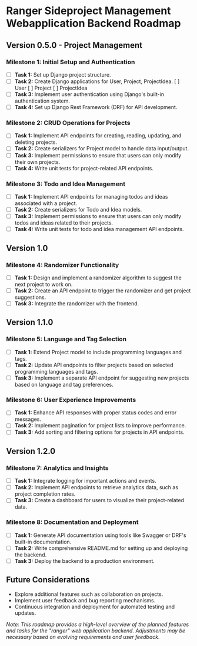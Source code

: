 # Ranger Sideproject Management Webapplication Backend Roadmap 

## Version 0.5.0 - Project Management

### Milestone 1: Initial Setup and Authentication
- [ ] **Task 1:** Set up Django project structure.
- [ ] **Task 2:** Create Django applications for User, Project, ProjectIdea.
    [ ] User
    [ ] Project
    [ ] ProjectIdea
- [ ] **Task 3:** Implement user authentication using Django's built-in authentication system.
- [ ] **Task 4:** Set up Django Rest Framework (DRF) for API development.

### Milestone 2: CRUD Operations for Projects
- [ ] **Task 1:** Implement API endpoints for creating, reading, updating, and deleting projects.
- [ ] **Task 2:** Create serializers for Project model to handle data input/output.
- [ ] **Task 3:** Implement permissions to ensure that users can only modify their own projects.
- [ ] **Task 4:** Write unit tests for project-related API endpoints.

### Milestone 3: Todo and Idea Management
- [ ] **Task 1:** Implement API endpoints for managing todos and ideas associated with a project.
- [ ] **Task 2:** Create serializers for Todo and Idea models.
- [ ] **Task 3:** Implement permissions to ensure that users can only modify todos and ideas related to their projects.
- [ ] **Task 4:** Write unit tests for todo and idea management API endpoints.

## Version 1.0

### Milestone 4: Randomizer Functionality
- [ ] **Task 1:** Design and implement a randomizer algorithm to suggest the next project to work on.
- [ ] **Task 2:** Create an API endpoint to trigger the randomizer and get project suggestions.
- [ ] **Task 3:** Integrate the randomizer with the frontend.

## Version 1.1.0

### Milestone 5: Language and Tag Selection
- [ ] **Task 1:** Extend Project model to include programming languages and tags.
- [ ] **Task 2:** Update API endpoints to filter projects based on selected programming languages and tags.
- [ ] **Task 3:** Implement a separate API endpoint for suggesting new projects based on language and tag preferences.

### Milestone 6: User Experience Improvements
- [ ] **Task 1:** Enhance API responses with proper status codes and error messages.
- [ ] **Task 2:** Implement pagination for project lists to improve performance.
- [ ] **Task 3:** Add sorting and filtering options for projects in API endpoints.

## Version 1.2.0

### Milestone 7: Analytics and Insights
- [ ] **Task 1:** Integrate logging for important actions and events.
- [ ] **Task 2:** Implement API endpoints to retrieve analytics data, such as project completion rates.
- [ ] **Task 3:** Create a dashboard for users to visualize their project-related data.

### Milestone 8: Documentation and Deployment
- [ ] **Task 1:** Generate API documentation using tools like Swagger or DRF's built-in documentation.
- [ ] **Task 2:** Write comprehensive README.md for setting up and deploying the backend.
- [ ] **Task 3:** Deploy the backend to a production environment.

## Future Considerations

- Explore additional features such as collaboration on projects.
- Implement user feedback and bug reporting mechanisms.
- Continuous integration and deployment for automated testing and updates.

*Note: This roadmap provides a high-level overview of the planned features and tasks for the "ranger" web application backend. Adjustments may be necessary based on evolving requirements and user feedback.*

